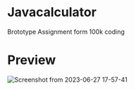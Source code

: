 # Javacalculator
Brototype Assignment  form 100k coding 
# Preview
![Screenshot from 2023-06-27 17-57-41](https://github.com/CIBI-OFF/Javacalculator/assets/106678410/916cd0c6-c991-4044-8c70-8f24292ef883)
